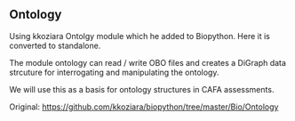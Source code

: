 ## Ontology

Using kkoziara Ontolgy module which he added to Biopython.
Here it is converted to standalone.

The module ontology can read / write OBO files and creates a DiGraph data strcuture for interrogating and manipulating the ontology.

We will use this as a basis for ontology structures in CAFA assessments.

Original:
https://github.com/kkoziara/biopython/tree/master/Bio/Ontology
